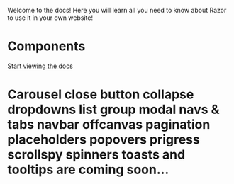 <div style="display: none;"><link href="https://cdn.razorcss.xyz/css/razor-css-1.1.min.css" rel="stylesheet">
<script src="https://cdn.razorcss.xyz/js/bundle.min.js"></script>
<link href="https://cdn.razorcss.xyz/icons/style.css" rel="stylesheet"></div>



Welcome to the docs! Here you will learn all you need to know about Razor to use it in your own website!

# Components

<a class="btn btn-primary" href="/INTRO.md" role="button">Start viewing the docs</a>

# Carousel close button collapse dropdowns list group modal navs & tabs navbar offcanvas pagination placeholders popovers prigress scrollspy spinners toasts and tooltips are coming soon...
